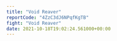 ```yaml
---
title: "Void Reaver"
reportCode: "4ZzC3dJ6NPqfKgTB"
fight: "Void Reaver"
date: 2021-10-18T19:02:24.561000+00:00
---
```

